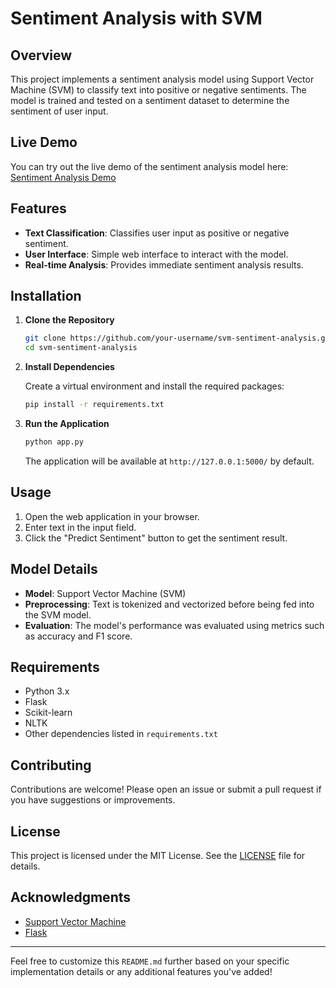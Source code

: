 # Sentiment Analysis with SVM

## Overview

This project implements a sentiment analysis model using Support Vector Machine (SVM) to classify text into positive or negative sentiments. The model is trained and tested on a sentiment dataset to determine the sentiment of user input.

## Live Demo

You can try out the live demo of the sentiment analysis model here: [Sentiment Analysis Demo](https://svm-sentiment-analysis.onrender.com/)

## Features

- **Text Classification**: Classifies user input as positive or negative sentiment.
- **User Interface**: Simple web interface to interact with the model.
- **Real-time Analysis**: Provides immediate sentiment analysis results.

## Installation

1. **Clone the Repository**

    ```bash
    git clone https://github.com/your-username/svm-sentiment-analysis.git
    cd svm-sentiment-analysis
    ```

2. **Install Dependencies**

    Create a virtual environment and install the required packages:

    ```bash
    pip install -r requirements.txt
    ```

3. **Run the Application**

    ```bash
    python app.py
    ```

    The application will be available at `http://127.0.0.1:5000/` by default.

## Usage

1. Open the web application in your browser.
2. Enter text in the input field.
3. Click the "Predict Sentiment" button to get the sentiment result.

## Model Details

- **Model**: Support Vector Machine (SVM)
- **Preprocessing**: Text is tokenized and vectorized before being fed into the SVM model.
- **Evaluation**: The model's performance was evaluated using metrics such as accuracy and F1 score.

## Requirements

- Python 3.x
- Flask
- Scikit-learn
- NLTK
- Other dependencies listed in `requirements.txt`

## Contributing

Contributions are welcome! Please open an issue or submit a pull request if you have suggestions or improvements.

## License

This project is licensed under the MIT License. See the [LICENSE](LICENSE) file for details.

## Acknowledgments

- [Support Vector Machine](https://scikit-learn.org/stable/modules/svm.html)
- [Flask](https://flask.palletsprojects.com/)

---

Feel free to customize this `README.md` further based on your specific implementation details or any additional features you've added!
